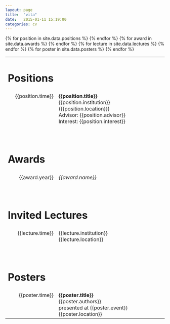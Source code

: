 ```yaml
---
layout: page
title:  "vita"
date:   2015-01-11 15:19:00
categories: cv
---
```

<table cellpadding="5">
  <tr>
    <td span="2"><h1>Positions</h1></td>
  </tr>
{% for position in site.data.positions %}
  <tr>
    <td valign="top" style="white-space: nowrap;" align="right"> {{position.time}} </td>
    <td>
      <b> {{position.title}} </b> <br>
      {{position.institution}} ({{position.location}}) <br>
      Advisor: {{position.advisor}} <br>
      Interest: {{position.interest}} <br>
    </td>
  </tr>
{% endfor %}

  <tr>
    <td span="2" valign="bottom"><h1><br>Awards</h1></td>
  </tr>
{% for award in site.data.awards %}
    <tr>
      <td valign="top" style="white-space: nowrap;" align="right"> {{award.year}} </td>
      <td><i> {{award.name}} </i></td>
    </tr>
{% endfor %}

  <tr>
    <td colspan="2" valign="bottom"><h1><br>Invited Lectures</h1></td>
  </tr>
{% for lecture in site.data.lectures %}
    <tr>
      <td valign="top" style="white-space: nowrap;" align="right"> {{lecture.time}} </td>
      <td>
        {{lecture.institution}} <br>
        {{lecture.location}}
      </td>
    </tr>
{% endfor %}

  <tr>
    <td colspan="2" valign="bottom"><h1><br>Posters</h1></td>
  </tr>
{% for poster in site.data.posters %}
    <tr>
      <td valign="top" style="white-space: nowrap;" align="right"> {{poster.time}} </td>
      <td>
        <b>{{poster.title}}</b><br>
        {{poster.authors}} <br>
        presented at {{poster.event}} <br>
        {{poster.location}}
      </td>
    </tr>
{% endfor %}
</table>

